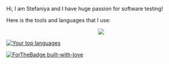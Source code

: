 Hi, I am Stefaniya and I have huge passion for software testing!



Here is the tools and languages that I use:

<p align="center">
  <a href="https://skillicons.dev">
    <img src="https://skillicons.dev/icons?i=cs,js,html,css,postman,docker,dotnet,visualstudio,vscode,nodejs,github,githubactions,selenium,azure,grafana,prometheus,jenkins,mongodb,mysql,windows,powershell,wordpress,flutter&perline=3" />
  </a>
</p>



[![Your top languages](https://github-readme-stats.vercel.app/api/top-langs/?username=StefRuseva88&theme=synthwave)](https://github.com/anuraghazra/github-readme-stats)


[![ForTheBadge built-with-love](http://ForTheBadge.com/images/badges/built-with-love.svg)](https://GitHub.com/Naereen/)
